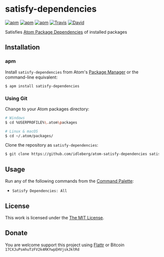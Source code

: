 # satisfy-dependencies

[![apm](https://img.shields.io/apm/l/satisfy-dependencies.svg?style=flat-square)](https://atom.io/packages/satisfy-dependencies)
[![apm](https://img.shields.io/apm/v/satisfy-dependencies.svg?style=flat-square)](https://atom.io/packages/satisfy-dependencies)
[![apm](https://img.shields.io/apm/dm/satisfy-dependencies.svg?style=flat-square)](https://atom.io/packages/satisfy-dependencies)
[![Travis](https://img.shields.io/travis/idleberg/atom-satisfy-dependencies.svg?style=flat-square)](https://travis-ci.org/idleberg/atom-satisfy-dependencies)
[![David](https://img.shields.io/david/dev/idleberg/atom-satisfy-dependencies.svg?style=flat-square)](https://david-dm.org/idleberg/atom-satisfy-dependencies?type=dev)

Satisfies [Atom Package Dependencies](https://www.npmjs.com/package/atom-package-dependencies) of installed packages

## Installation

### apm

Install `satisfy-dependencies` from Atom's [Package Manager](http://flight-manual.atom.io/using-atom/sections/atom-packages/) or the command-line equivalent:

`$ apm install satisfy-dependencies`

### Using Git

Change to your Atom packages directory:

```bash
# Windows
$ cd %USERPROFILE%\.atom\packages

# Linux & macOS
$ cd ~/.atom/packages/
```

Clone the repository as `satisfy-dependencies`:

```bash
$ git clone https://github.com/idleberg/atom-satisfy-dependencies satisfy-dependencies
```

## Usage

Run any of the following commands from the [Command Palette](https://atom.io/docs/latest/getting-started-atom-basics#command-palette):

* `Satisfy Dependencies: All`

## License

This work is licensed under the [The MIT License](LICENSE.md).

## Donate

You are welcome support this project using [Flattr](https://flattr.com/submit/auto?user_id=idleberg&url=https://github.com/idleberg/atom-satisfy-dependencies) or Bitcoin `17CXJuPsmhuTzFV2k4RKYwpEHVjskJktRd`
